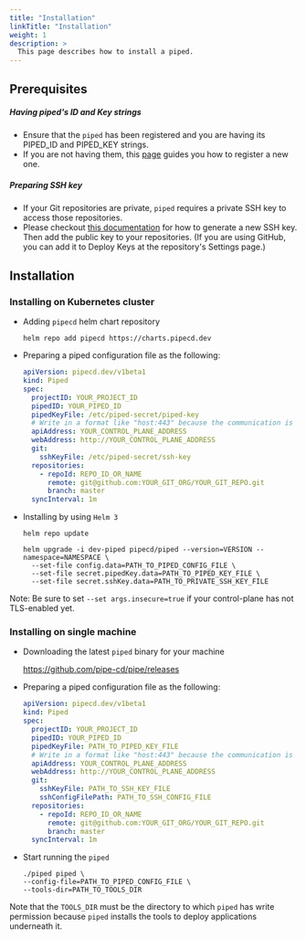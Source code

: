 ```yaml
---
title: "Installation"
linkTitle: "Installation"
weight: 1
description: >
  This page describes how to install a piped.
---
```


## Prerequisites

##### Having piped's ID and Key strings
- Ensure that the `piped` has been registered and you are having its PIPED_ID and PIPED_KEY strings.
- If you are not having them, this [page](/docs/operator-manual/control-plane/registering-a-piped/) guides you how to register a new one.

##### Preparing SSH key
- If your Git repositories are private, `piped` requires a private SSH key to access those repositories.
- Please checkout [this documentation](https://help.github.com/en/github/authenticating-to-github/generating-a-new-ssh-key-and-adding-it-to-the-ssh-agent) for how to generate a new SSH key. Then add the public key to your repositories. (If you are using GitHub, you can add it to Deploy Keys at the repository's Settings page.)

## Installation

### Installing on Kubernetes cluster

- Adding `pipecd` helm chart repository

  ```
  helm repo add pipecd https://charts.pipecd.dev
  ```

- Preparing a piped configuration file as the following:

  ``` yaml
  apiVersion: pipecd.dev/v1beta1
  kind: Piped
  spec:
    projectID: YOUR_PROJECT_ID
    pipedID: YOUR_PIPED_ID
    pipedKeyFile: /etc/piped-secret/piped-key
    # Write in a format like "host:443" because the communication is done via gRPC.
    apiAddress: YOUR_CONTROL_PLANE_ADDRESS
    webAddress: http://YOUR_CONTROL_PLANE_ADDRESS
    git:
      sshKeyFile: /etc/piped-secret/ssh-key
    repositories:
      - repoId: REPO_ID_OR_NAME
        remote: git@github.com:YOUR_GIT_ORG/YOUR_GIT_REPO.git
        branch: master
    syncInterval: 1m
  ```

- Installing by using `Helm 3`

  ``` console
  helm repo update

  helm upgrade -i dev-piped pipecd/piped --version=VERSION --namespace=NAMESPACE \
    --set-file config.data=PATH_TO_PIPED_CONFIG_FILE \
    --set-file secret.pipedKey.data=PATH_TO_PIPED_KEY_FILE \
    --set-file secret.sshKey.data=PATH_TO_PRIVATE_SSH_KEY_FILE
  ```
Note: Be sure to set `--set args.insecure=true` if your control-plane has not TLS-enabled yet.

### Installing on single machine

- Downloading the latest `piped` binary for your machine

  https://github.com/pipe-cd/pipe/releases

- Preparing a piped configuration file as the following:

  ``` yaml
  apiVersion: pipecd.dev/v1beta1
  kind: Piped
  spec:
    projectID: YOUR_PROJECT_ID
    pipedID: YOUR_PIPED_ID
    pipedKeyFile: PATH_TO_PIPED_KEY_FILE
    # Write in a format like "host:443" because the communication is done via gRPC.
    apiAddress: YOUR_CONTROL_PLANE_ADDRESS
    webAddress: http://YOUR_CONTROL_PLANE_ADDRESS
    git:
      sshKeyFile: PATH_TO_SSH_KEY_FILE
      sshConfigFilePath: PATH_TO_SSH_CONFIG_FILE
    repositories:
      - repoId: REPO_ID_OR_NAME
        remote: git@github.com:YOUR_GIT_ORG/YOUR_GIT_REPO.git
        branch: master
    syncInterval: 1m
  ```

- Start running the `piped`

  ``` console
  ./piped piped \
  --config-file=PATH_TO_PIPED_CONFIG_FILE \
  --tools-dir=PATH_TO_TOOLS_DIR
  ```

Note that the `TOOLS_DIR` must be the directory to which `piped` has write permission because `piped` installs the tools to deploy applications underneath it.

